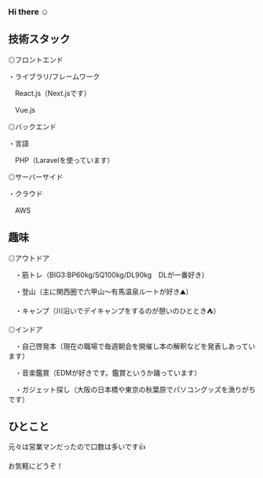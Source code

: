 ### Hi there ☺




## 技術スタック

◎フロントエンド

・ライブラリ/フレームワーク

　React.js（Next.jsです）

　Vue.js

 ◎バックエンド
 
 ・言語
 
 　PHP（Laravelを使っています）
  
 ◎サーバーサイド
 
 ・クラウド
 
 　AWS
  
  
## 趣味

◎アウトドア

　・筋トレ（BIG3:BP60kg/SQ100kg/DL90kg　DLが一番好き）
 
　・登山（主に関西圏で六甲山～有馬温泉ルートが好き⛰）
 
　・キャンプ（川沿いでデイキャンプをするのが憩いのひととき⛺）

◎インドア

　・自己啓発本（現在の職場で毎週朝会を開催し本の解釈などを発表しあっています）
 
　・音楽鑑賞（EDMが好きです。鑑賞というか踊っています）
 
　・ガジェット探し（大阪の日本橋や東京の秋葉原でパソコングッズを漁りがちです）
 
## ひとこと

元々は営業マンだったので口数は多いです👍

お気軽にどうぞ！


<!--
**DJMasaru/DJMasaru** is a ✨ _special_ ✨ repository because its `README.md` (this file) appears on your GitHub profile.

Here are some ideas to get you started:

- 🔭 I’m currently working on ...
- 🌱 I’m currently learning ...
- 👯 I’m looking to collaborate on ...
- 🤔 I’m looking for help with ...
- 💬 Ask me about ...
- 📫 How to reach me: ...
- 😄 Pronouns: ...
- ⚡ Fun fact: ...
-->
